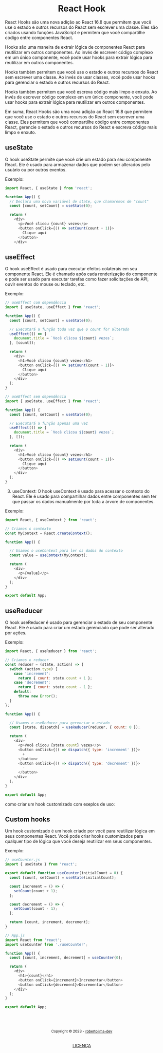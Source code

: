 <h1 align="center">
<br>React Hook
</h1>

React Hooks são uma nova adição ao React 16.8 que permitem que você use o estado e outros recursos do React sem escrever uma classe. Eles são criados usando funções JavaScript e permitem que você compartilhe código entre componentes React.

Hooks são uma maneira de extrair lógica de componentes React para reutilizar em outros componentes. Ao invés de escrever código complexo em um único componente, você pode usar hooks para extrair lógica para reutilizar em outros componentes.

Hooks também permitem que você use o estado e outros recursos do React sem escrever uma classe. Ao invés de usar classes, você pode usar hooks para gerenciar o estado e outros recursos do React.

Hooks também permitem que você escreva código mais limpo e enxuto. Ao invés de escrever código complexo em um único componente, você pode usar hooks para extrair lógica para reutilizar em outros componentes.

Em suma, React Hooks são uma nova adição ao React 16.8 que permitem que você use o estado e outros recursos do React sem escrever uma classe. Eles permitem que você compartilhe código entre componentes React, gerencie o estado e outros recursos do React e escreva código mais limpo e enxuto.

## useState

O hook useState permite que você crie um estado para seu componente React. Ele é usado para armazenar dados que podem ser alterados pelo usuário ou por outros eventos.

Exemplo:
```js
import React, { useState } from 'react';

function App() {
  // Declara uma nova variável de state, que chamaremos de "count"
  const [count, setCount] = useState(0);

  return (
    <div>
      <p>Você clicou {count} vezes</p>
      <button onClick={() => setCount(count + 1)}>
        Clique aqui
      </button>
    </div>
```

## useEffect
O hook useEffect é usado para executar efeitos colaterais em seu componente React. Ele é chamado após cada renderização do componente e pode ser usado para executar tarefas como fazer solicitações de API, ouvir eventos do mouse ou teclado, etc.

Exemplo:
```js
// useEffect com dependência
import { useState, useEffect } from 'react';

function App() {
  const [count, setCount] = useState(0);

  // Executará a função toda vez que o count for alterado
  useEffect(() => {
    document.title = `Você clicou ${count} vezes`;
  }, [count]);

  return (
    <div>
      <h1>Você clicou {count} vezes</h1>
      <button onClick={() => setCount(count + 1)}>
        Clique aqui
      </button>
    </div>
  );
}
```

```js
// useEffect sem dependência
import { useState, useEffect } from 'react';

function App() {
  const [count, setCount] = useState(0);

  // Executará a função apenas uma vez
  useEffect(() => {
    document.title = `Você clicou ${count} vezes`;
  }, []);

  return (
    <div>
      <h1>Você clicou {count} vezes</h1>
      <button onClick={() => setCount(count + 1)}>
        Clique aqui
      </button>
    </div>
  );
}
```

3. useContext: O hook useContext é usado para acessar o contexto do React. Ele é usado para compartilhar dados entre componentes sem ter que passar os dados manualmente por toda a árvore de componentes.

Exemplo:
```js
import React, { useContext } from 'react';

// Criamos o contexto
const MyContext = React.createContext();

function App() {

  // Usamos o useContext para ler os dados do contexto
  const value = useContext(MyContext);

  return (
    <div>
      <p>{value}</p>
    </div>
  );
}

export default App;
```

## useReducer
O hook useReducer é usado para gerenciar o estado de seu componente React. Ele é usado para criar um estado gerenciado que pode ser alterado por ações.

Exemplo:

```js
import React, { useReducer } from 'react';

// Criamos o reducer
const reducer = (state, action) => {
  switch (action.type) {
    case 'increment':
      return { count: state.count + 1 };
    case 'decrement':
      return { count: state.count - 1 };
    default:
      throw new Error();
  }
};

function App() {

  // Usamos o useReducer para gerenciar o estado
  const [state, dispatch] = useReducer(reducer, { count: 0 });

  return (
    <div>
      <p>Você clicou {state.count} vezes</p>
      <button onClick={() => dispatch({ type: 'increment' })}>
        +
      </button>
      <button onClick={() => dispatch({ type: 'decrement' })}>
        -
      </button>
    </div>
  );
}

export default App;
```

como criar um hook customizado com exeplos de uso:

## Custom hooks
Um hook customizado é um hook criado por você para reutilizar lógica em seus componentes React. Você pode criar hooks customizados para qualquer tipo de lógica que você deseja reutilizar em seus componentes.

Exemplo:
```js
// useCounter.js
import { useState } from 'react';

export default function useCounter(initialCount = 0) {
  const [count, setCount] = useState(initialCount);

  const increment = () => {
    setCount(count + 1);
  };

  const decrement = () => {
    setCount(count - 1);
  };

  return [count, increment, decrement];
}
```

```js
// App.js
import React from 'react';
import useCounter from './useCounter';

function App() {
  const [count, increment, decrement] = useCounter(0);

  return (
    <div>
      <h1>{count}</h1>
      <button onClick={increment}>Incrementar</button>
      <button onClick={decrement}>Decrementar</button>
    </div>
  );
}

export default App;
```

<div align="center">
  <br/>
  <br/>
  <br/>
    <div>
      <sub>Copyright © 2023 - <a href="https://github.com/robertolima-dev">robertolima-dev</sub></a>
    </div>
    <br/>
    <p> 
      <a href="https://github.com/robertolima-dev/licenca/blob/main/LICENSE.md">LICENÇA</a>
    </p>
</div>
